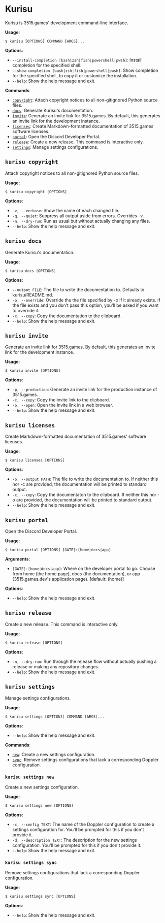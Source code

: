 # Kurisu

Kurisu is 3515.games' development command-line interface.

**Usage**:

```console
$ kurisu [OPTIONS] COMMAND [ARGS]...
```

**Options**:

* `--install-completion [bash|zsh|fish|powershell|pwsh]`: Install completion for the specified shell.
* `--show-completion [bash|zsh|fish|powershell|pwsh]`: Show completion for the specified shell, to copy it or customize the installation.
* `--help`: Show the help message and exit.

**Commands**:

* [`copyright`](#kurisu-copyright): Attach copyright notices to all non-gitignored Python source files.
* [`docs`](#kurisu-docs): Generate Kurisu's documentation.
* [`invite`](#kurisu-invite): Generate an invite link for 3515.games. By default, this generates an invite link for the development instance.
* [`licenses`](#kurisu-licenses): Create Markdown-formatted documentation of 3515.games' software licenses.
* [`portal`](#kurisu-portal): Open the Discord Developer Portal.
* [`release`](#kurisu-release): Create a new release. This command is interactive only.
* [`settings`](#kurisu-settings): Manage settings configurations.

## `kurisu copyright`

Attach copyright notices to all non-gitignored Python source files.

**Usage**:

```console
$ kurisu copyright [OPTIONS]
```

**Options**:

* `-v, --verbose`: Show the name of each changed file.
* `-q, --quiet`: Suppress all output aside from errors. Overrides -v.
* `-n, --dry-run`: Run as usual but without actually changing any files.
* `--help`: Show the help message and exit.

## `kurisu docs`

Generate Kurisu's documentation.

**Usage**:

```console
$ kurisu docs [OPTIONS]
```

**Options**:

* `--output FILE`: The file to write the documentation to. Defaults to kurisu/README.md.
* `-o, --override`: Override the the file specified by -o if it already exists. If the file exists and you don't pass this option, you'll be asked if you want to override it.
* `-c, --copy`: Copy the documentation to the clipboard.
* `--help`: Show the help message and exit.

## `kurisu invite`

Generate an invite link for 3515.games. By default, this generates an invite link for the development instance.

**Usage**:

```console
$ kurisu invite [OPTIONS]
```

**Options**:

* `-p, --production`: Generate an invite link for the production instance of 3515.games.
* `-c, --copy`: Copy the invite link to the clipboard.
* `-o, --open`: Open the invite link in a web browser.
* `--help`: Show the help message and exit.

## `kurisu licenses`

Create Markdown-formatted documentation of 3515.games' software licenses.

**Usage**:

```console
$ kurisu licenses [OPTIONS]
```

**Options**:

* `-o, --output PATH`: The file to write the documentation to. If neither this nor -c are provided, the documentation will be printed to standard output.
* `-c, --copy`: Copy the documentaton to the clipboard. If neither this nor -o are provided, the documentation will be printed to standard output.
* `--help`: Show the help message and exit.

## `kurisu portal`

Open the Discord Developer Portal.

**Usage**:

```console
$ kurisu portal [OPTIONS] [GATE]:[home|docs|app]
```

**Arguments**:

* `[GATE]:[home|docs|app]`: Where on the developer portal to go. Choose from home (the home page), docs (the documentation), or app (3515.games.dev's application page).  [default: (home)]

**Options**:

* `--help`: Show the help message and exit.

## `kurisu release`

Create a new release. This command is interactive only.

**Usage**:

```console
$ kurisu release [OPTIONS]
```

**Options**:

* `-n, --dry-run`: Run through the release flow without actually pushing a release or making any repository changes.
* `--help`: Show the help message and exit.

## `kurisu settings`

Manage settings configurations.

**Usage**:

```console
$ kurisu settings [OPTIONS] COMMAND [ARGS]...
```

**Options**:

* `--help`: Show the help message and exit.

**Commands**:

* [`new`](#kurisu-settings-new): Create a new settings configuration.
* [`sync`](#kurisu-settings-sync): Remove settings configurations that lack a corresponding Doppler configuration.

### `kurisu settings new`

Create a new settings configuration.

**Usage**:

```console
$ kurisu settings new [OPTIONS]
```

**Options**:

* `-c, --config TEXT`: The name of the Doppler configuration to create a settings configuration for. You'll be prompted for this if you don't provide it.
* `-d, --description TEXT`: The description for the new settings configuration. You'll be prompted for this if you don't provide it.
* `--help`: Show the help message and exit.

### `kurisu settings sync`

Remove settings configurations that lack a corresponding Doppler configuration.

**Usage**:

```console
$ kurisu settings sync [OPTIONS]
```

**Options**:

* `--help`: Show the help message and exit.
